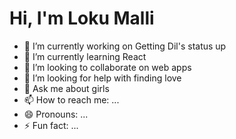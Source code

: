 # Hi, I'm Loku Malli

- 🔭 I’m currently working on Getting Dil's status up 
- 🌱 I’m currently learning React
- 👯 I’m looking to collaborate on web apps
- 🤔 I’m looking for help with finding love
- 💬 Ask me about girls
- 📫 How to reach me: ...
- 😄 Pronouns: ...
- ⚡ Fun fact: ...
